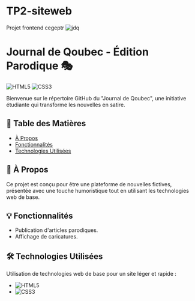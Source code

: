# TP2-siteweb
Projet frontend cegeptr
![jdq](https://github.com/Daviddubucdev/TP2-siteweb/assets/148167842/29b08c70-7d35-4326-8448-a22724588b36)


# Journal de Qoubec - Édition Parodique 🎭

![HTML5](https://img.shields.io/badge/html5-%23E34F26.svg?&style=for-the-badge&logo=html5&logoColor=white)
![CSS3](https://img.shields.io/badge/css3-%231572B6.svg?&style=for-the-badge&logo=css3&logoColor=white)

Bienvenue sur le répertoire GitHub du "Journal de Qoubec", une initiative étudiante qui transforme les nouvelles en satire.

## 🚩 Table des Matières

- [À Propos](#-à-propos)
- [Fonctionnalités](#-fonctionnalités)
- [Technologies Utilisées](#-technologies-utilisées)


## 📜 À Propos

Ce projet est conçu pour être une plateforme de nouvelles fictives, présentée avec une touche humoristique tout en utilisant les technologies web de base.

## 💡 Fonctionnalités

- Publication d'articles parodiques.
- Affichage de caricatures.

## 🛠 Technologies Utilisées

Utilisation de technologies web de base pour un site léger et rapide :

- ![HTML5](https://img.shields.io/badge/-HTML5-E34F26?style=flat-square&logo=html5&logoColor=white)
- ![CSS3](https://img.shields.io/badge/-CSS3-1572B6?style=flat-square&logo=css3&logoColor=white)

